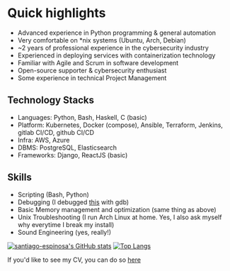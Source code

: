 # Quick highlights

- Advanced experience in Python programming & general automation
- Very comfortable on \*nix systems (Ubuntu, Arch, Debian)
- ~2 years of professional experience in the cybersecurity industry
- Experienced in deploying services with containerization technology
- Familiar with Agile and Scrum in software development
- Open-source supporter & cybersecurity enthusiast
- Some experience in technical Project Management

## Technology Stacks

- Languages: Python, Bash, Haskell, C (basic)
- Platform: Kubernetes, Docker (compose), Ansible, Terraform, Jenkins, gitlab CI/CD, github CI/CD
- Infra: AWS, Azure
- DBMS: PostgreSQL, Elasticsearch
- Frameworks: Django, ReactJS (basic)

## Skills

- Scripting (Bash, Python)
- Debugging (I debugged [this](https://github.com/santiago-mooser/multi-threaded-samplesort) with gdb)
- Basic Memory management and optimization (same thing as above)
- Unix Troubleshooting (I run Arch Linux at home. Yes, I also ask myself why everytime I break my install)
- Sound Engineering (yes, really!)

[![santiago-espinosa's GitHub stats](https://github-readme-stats.vercel.app/api?username=santiago-mooser&show_icons=true&theme=radical)](https://github.com/santiago-mooser?tab=repositories) [![Top Langs](https://github-readme-stats.vercel.app/api/top-langs/?username=santiago-mooser&theme=radical&layout=compact)](https://github.com/santiago-mooser?tab=repositories)

If you'd like to see my CV, you can do so [here](https://santiago-mooser.com)
